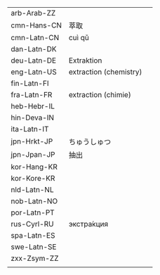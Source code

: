 | | | |
|-|-|-|
| arb-Arab-ZZ |  |  |
| cmn-Hans-CN | 萃取 |  |
| cmn-Latn-CN | cuì qǔ |  |
| dan-Latn-DK |  |  |
| deu-Latn-DE | Extraktion |  |
| eng-Latn-US | extraction (chemistry) |  |
| fin-Latn-FI |  |  |
| fra-Latn-FR | extraction (chimie) |  |
| heb-Hebr-IL |  |  |
| hin-Deva-IN |  |  |
| ita-Latn-IT |  |  |
| jpn-Hrkt-JP | ちゅうしゅつ |  |
| jpn-Jpan-JP | 抽出 |  |
| kor-Hang-KR |  |  |
| kor-Kore-KR |  |  |
| nld-Latn-NL |  |  |
| nob-Latn-NO |  |  |
| por-Latn-PT |  |  |
| rus-Cyrl-RU | экстра́кция |  |
| spa-Latn-ES |  |  |
| swe-Latn-SE |  |  |
| zxx-Zsym-ZZ |  |  |
|  |  |  |